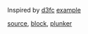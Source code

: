 Inspired by [d3fc](https://github.com/ScottLogic/d3fc) [example](https://d3fc.io/examples/bubble/index.html)

[source](https://github.com/rrag/react-stockcharts/blob/master/docs/lib/charts/BubbleChart.jsx), [block](http://bl.ocks.org/rrag/cb4bb2831987d787a98c), [plunker](http://plnkr.co/edit/gist:cb4bb2831987d787a98c?p=preview)